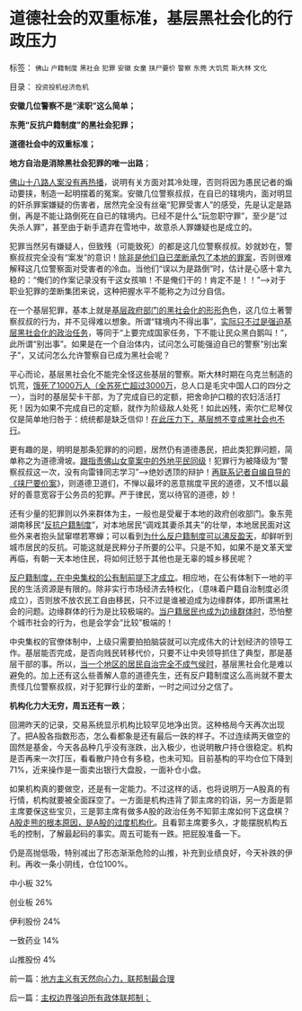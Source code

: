 # 道德社会的双重标准，基层黑社会化的行政压力

标签： `佛山` `户籍制度` `黑社会` `犯罪` `安徽` `女童` `挟尸要价` `警察` `东莞` `大饥荒` `斯大林` `文化` 

目录： `投资投机经济危机`

**安徽几位警察不是“渎职”这么简单；**

**东莞“反抗户籍制度”的黑社会犯罪；**

**道德社会中的双重标准；**

**地方自治是消除黑社会犯罪的唯一出路**；

[佛山十八路人案没有再热播](../../../2011/10/22/借题发挥!炒作佛山悲剧的道德分子丑态.md)，说明有关方面对其冷处理，否则将因为愚民记者的煽动要挟，制造一起明摆着的冤案。安徽几位警察叔叔，在自已的辖境内，面对明显的奸杀罪案嫌疑的伤害者，居然完全没有丝毫“犯罪受害人”的感受，先是认定是路倒，再是不能让路倒死在自已的辖境内。已经不是什么“玩忽职守罪”，至少是“过失杀人罪”，甚至由于新手遗弃在雪地中，故意杀人罪嫌疑也是成立的。

犯罪当然另有嫌疑人，但致残（可能致死）的都是这几位警察叔叔。妙就妙在，警察叔叔完全没有“案发”的意识！[除非是他们自已垄断承包了本地的罪案](../../../2012/3/21/中央集权的官场的两个层次.md)，否则很难解释这几位警察面对受害者的冷血。当他们“误以为是路倒”时，估计是心感十拿九稳的：“俺们的作案记录没有干这女孩嘛！不是俺们干的！肯定不是！！”——>对于职业犯罪的垄断集团来说，这种把握水平不能称之为过分自信。

在一个基层犯罪，基本上就是[基层政府部门的黑社会化的形形色](../../../2012/3/20/汉武帝时期的黑社会和绣衣使者.md)色，这几位土著警察叔叔的行为，并不见得难以想象。所谓“辖境内不得出事”，[实际只不过是强迫基层黑社会化的政治任务](../../../2012/3/19/西方民主如何解决基层恶霸的黑社会现象.md)，等同于“上要完成国家任务，下不能让民众黑白鹅叫！”，此所谓“别出事”。如果是在一个自治体内，试问怎么可能强迫自已的警察“别出案子”，又试问怎么允许警察自已成为黑社会呢？



平心而论，基层黑社会化不能完全怪这些基层的警察。斯大林时期在乌克兰制造的饥荒，[饿死了1000万人（全苏死亡超过3000万](../../../2012/3/11/阿马蒂亚森：大饥荒！正常死亡的扩大化.md)，总人口是毛灾中国人口的四分之一），当时的基层契卡干部，为了完成自已的定额，把舍命护口粮的农妇活活打死！因为如果不完成自已的定额，就作为阶级敌人处死！如此凶残，索尔仁尼琴仅仅是简单地归咎于：统统都是缺乏信仰！[在此压力下，基层想不变成黑社会也不行](../../../2012/3/20/汉武帝时期的黑社会和绣衣使者.md)。

更有趣的是，明明是那条犯罪的的问题，居然仍有道德愚民，把此类犯罪问题，简单称之为道德滑坡。[跟指责佛山女童案中的外地平民同级](../../../2011/11/1/垄断传媒职业道德败坏，令社会显得“世风日下”.md)！犯罪行为被降级为“警察叔叔这一次，没有向雷锋同志学习”——>绝妙透顶的辩护！[再联系记者自编自导的《挟尸要价案](../../../2010/8/26/刊登无良照《挟尸要价》涉嫌违法犯罪.md)》，则道德卫道们，不惮以最坏的恶意揣度平民的道德，又不惜以最好的善意宽容于公务员的犯罪。严于律民，宽以待官的道德，妙！

还有少量的犯罪则以外来群体为主，一般也是受雇于本地的政府创收部门。象东莞湖南移民“[反抗户籍制度](../../../2010/5/27/义务教育产业化，反户籍福利造福了谁.md)”，对本地居民“调戏其妻杀其夫”的壮举，本地居民面对这些外来者抱头鼠窜噤若寒蝉；可以看到[为什么反户籍制度可以沸反盈天](../../../2010/3/5/户籍制度即市政自治权是民主社会的基石.md)，却鲜听到城市居民的反抗。可能这就是民粹分子所要的公平。只是不知，如果不是文革天堂再临，有朝一天本地住民，将如何迁怒于其他也是无辜的城乡移民呢？

[反户籍制度，在中央集权的公有制前提下才成立](../../../2010/3/5/“反户籍制度”的根源就是小农意识.md)。相应地，在公有体制下一地的平民的生活资源是有限的。除非实行市场经济去特权化，（意味着户籍自治制度必须成立），否则放不放农民工自由移民，只不过是谁被迫成为边缘群体，即所谓黑社会的问题。边缘群体的行为是比较极端的。[当户籍居民也成为边缘群体时](../../../2012/3/4/为什么户籍制度背后的地方福利是私有财产PrivateRight？.md)，恐怕整个城市社会的行为，也是会学会“比较”极端的！

中央集权的官僚体制中，上级只需要拍拍脑袋就可以完成伟大的计划经济的领导工作。基层能否完成，是否向贱民转移代价，只要不让中央领导抓住了典型，那是基层干部的事。所以，[当一个地区的居民自治完全不成气侯时](../../../2010/3/6/为户籍制度正名，是民主启蒙的关键一环.md)，基层黑社会化是难以避免的。加上还有这么些善解人意的道德先生，还有反户籍制度这么高尚就不要太责怪几位警察叔叔，对于犯罪行业的垄断，一时之间过分之信了。

**机构化力大无穷，周五还有一跌**；

回溯昨天的记录，交易系统显示机构比较罕见地净出货。这种格局今天再次出现了。把A股各指数形态，怎么看都象是还有最后一跌的样子。不过连续两天做空的固然是基金，今天各品种几乎没有涨跌，出入极少，也说明散户持仓很稳定。机构是否再来一次打压，看看散户持仓有多稳，也未可知。目前基构的平均仓位下降到71%，近来操作是一面卖出银行大盘股，一面补仓小盘。

如果机构真的要做空，还是有一定能力。不过这样的话，也将说明万一A股真的有行情，机构就要被全面踩空了。一方面是机构违背了郭主席的钧诣，另一方面是郭主席要保这些宝贝，三是郭主席有做多A股的政治任务不知郭主席如何下这盘棋？[A股走熊的根本原因，是A股的过度机构化](../../../2012/1/12/股市中的民主机制，西方基金和东方机构化.md)。且看郭主席要多久，才能摆脱机构五毛的控制，了解最起码的事实。周五可能有一跌。把屁股准备一下。

仍是高抛低吸，特别减出了形态渐渐危险的山推，补充到业绩良好，今天补跌的伊利。再收一条小阴线，仓位100%。

中小板 32%

创业板 26%

伊利股份 24%

一致药业 14%

山推股份 4%



前一篇：[地方主义有天然向心力，联邦制最合理](../../../2012/3/22/地方主义有天然向心力，联邦制最合理.md)

后一篇：[主权边界强迫所有政体联邦制；](../../../2012/3/23/主权边界强迫所有政体联邦制；.md)